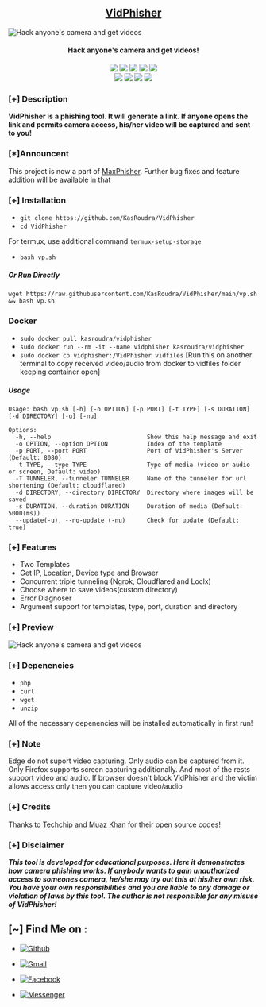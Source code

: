 <h2 align="center"><u>VidPhisher</u></h2>

![Hack anyone's camera and get videos](https://github.com/KasRoudra/VidPhisher/raw/main/files/banner.png)

<h4 align="center"> Hack anyone's camera and get videos!</h4>

<p align="center">
  <img src="https://img.shields.io/badge/Version-1.2-blue?style=for-the-badge&color=blue">
   <img src="https://img.shields.io/github/stars/KasRoudra/VidPhisher?style=for-the-badge&color=magenta">
  <img src="https://img.shields.io/github/forks/KasRoudra/VidPhisher?color=cyan&style=for-the-badge&color=purple">
  <img src="https://img.shields.io/github/issues/KasRoudra/VidPhisher?color=red&style=for-the-badge">
  <img src="https://img.shields.io/github/license/KasRoudra/VidPhisher?style=for-the-badge&color=blue">
<br>
    <img src="https://img.shields.io/badge/Author-augustine-green?style=flat-square">
    <img src="https://img.shields.io/badge/Open%20Source-Yes-orange?style=flat-square">
    <img src="https://img.shields.io/badge/Maintained-Yes-cyan?style=flat-square">
    <img src="https://img.shields.io/badge/Written%20In-Shell-blue?style=flat-square">
</p>

### [+] Description

**VidPhisher is a phishing tool. It will generate a link. If anyone opens the link and permits camera access, his/her video will be captured and sent to you!**

### [*]Announcent

This project is now a part of [MaxPhisher](https://github.com/KasRoudra/MaxPhisher). Further bug fixes and feature addition will be available in that


### [+] Installation

- `git clone https://github.com/KasRoudra/VidPhisher`
- `cd VidPhisher`

For termux, use additional command `termux-setup-storage`

- `bash vp.sh`

##### Or Run Directly

```
wget https://raw.githubusercontent.com/KasRoudra/VidPhisher/main/vp.sh && bash vp.sh
```

### Docker

 - `sudo docker pull kasroudra/vidphisher`
 - `sudo docker run --rm -it --name vidphisher kasroudra/vidphisher`
 - `sudo docker cp vidphisher:/VidPhisher vidfiles` [Run this on another terminal to copy received video/audio from docker to vidfiles folder keeping container open] 


##### Usage

```
Usage: bash vp.sh [-h] [-o OPTION] [-p PORT] [-t TYPE] [-s DURATION] [-d DIRECTORY] [-u] [-nu]

Options:
  -h, --help                           Show this help message and exit
  -o OPTION, --option OPTION           Index of the template
  -p PORT, --port PORT                 Port of VidPhisher's Server (Default: 8080)
  -t TYPE, --type TYPE                 Type of media (video or audio or screen, Default: video)
  -T TUNNELER, --tunneler TUNNELER     Name of the tunneler for url shortening (Default: cloudflared)
  -d DIRECTORY, --directory DIRECTORY  Directory where images will be saved
  -s DURATION, --duration DURATION     Duration of media (Default: 5000(ms))
  --update(-u), --no-update (-nu)      Check for update (Default: true)
```

### [+] Features

- Two Templates
- Get IP, Location, Device type and Browser
- Concurrent triple tunneling (Ngrok, Cloudflared and Loclx)
- Choose where to save videos(custom directory)
- Error Diagnoser
- Argument support for templates, type, port, duration and directory

### [+] Preview

![Hack anyone's camera and get videos](https://github.com/KasRoudra/VidPhisher/raw/main/files/vp.gif)

### [+] Depenencies

- `php`
- `curl`
- `wget`
- `unzip`

All of the necessary depenencies will be installed automatically in first run!

### [+] Note

Edge do not suport video capturing. Only audio can be captured from it. Only Firefox supports screen capturing additionally. And most of the rests support video and audio. If browser doesn't block VidPhisher and the victim allows access only then you can capture video/audio

### [+] Credits

Thanks to <a href="https://github.com/Techchipnet/camphish">Techchip</a> and <a href="https://github.com/muaz-khan/RecordRTC">Muaz Khan</a> for their open source codes!

### [+] Disclaimer

**_This tool is developed for educational purposes. Here it demonstrates how camera phishing works. If anybody wants to gain unauthorized access to someones camera, he/she may try out this at his/her own risk. You have your own responsibilities and you are liable to any damage or violation of laws by this tool. The author is not responsible for any misuse of VidPhisher!_**

## [~] Find Me on :

- [![Github](https://img.shields.io/badge/Github-KasRoudra-green?style=for-the-badge&logo=github)](https://github.com/KasRoudra)

- [![Gmail](https://img.shields.io/badge/Gmail-KasRoudra-green?style=for-the-badge&logo=gmail)](mailto:kasroudrakrd@gmail.com)

- [![Facebook](https://img.shields.io/badge/Facebook-KasRoudra-green?style=for-the-badge&logo=facebook)](https://facebook.com/KasRoudra)

- [![Messenger](https://img.shields.io/badge/Messenger-KasRoudra-green?style=for-the-badge&logo=messenger)](https://m.me/KasRoudra)

